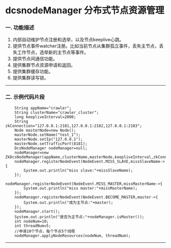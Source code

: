 dcsnodeManager 分布式节点资源管理
=================================== 
### 一.	功能描述
1.	内部自动维护节点注册和选举，以及节点keeplive心跳。
2.	提供节点事件watcher注册。比如当前节点从集群孤立事件，丢失主节点，丢失工作节点，选举新的主节点等事件。
3.	提供节点间通信功能。
4.	提供集群节点资源申请和返回。
5.	提供集群缓存功能。
6.	提供集群读写锁。
---
### 二.	示例代码片段
		String appName="crawler";
		String clusterName="crawler_cluster";
		long keepliveInterval=2000;
		String zkConnection="127.0.0.1:2181,127.0.0.1:2182,127.0.0.1:2183";
		Node masterNode=new Node();
		masterNode.setName("test_1");
		masterNode.setIp("127.0.0.1");
		masterNode.setTrafficPort(8181);
		DcsNodeManager nodeManager=null;
		nodeManager=new ZkDcsNodeManager(appName,clusterName,masterNode,keepliveInterval,zkConnection); 
		nodeManager.registerNodeEvent(NodeEvent.MISS_SLAVE,missSlaveName->{
			System.out.println("miss slave:"+missSlaveName);
		});
		nodeManager.registerNodeEvent(NodeEvent.MISS_MASTER,missMasterName->{
			System.out.println("miss master:"+missMasterName);
		});
		nodeManager.registerNodeEvent(NodeEvent.BECOME_MASTER,master->{
			System.out.println("成为主节点:"+master);
		});
		nodeManager.start();
		System.out.println("是否为主节点:"+nodeManager.isMaster());
		int nodeNum=10;
		int threadNum=5;
		//申请10个节点，每个节点5个线程
		nodeManager.applyNodeResources(nodeNum, threadNum);
---